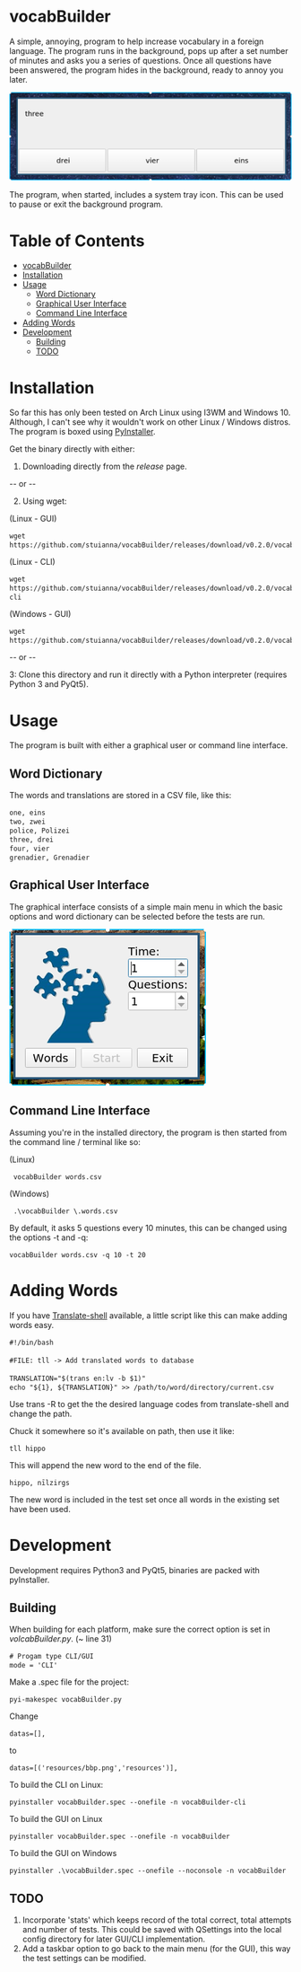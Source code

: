 # vocabBuilder

A simple, annoying, program to help increase vocabulary in a foreign language. The program runs in the background, pops up after a set number of minutes and asks you a series of questions. Once all questions have been answered, the program hides in the background, ready to annoy you later.

![Screen Shot](resources/test_screenshot.png "Screenshot")

The program, when started, includes a system tray icon. This can be used to pause or exit the background program.

Table of Contents
=================

   * [vocabBuilder](#vocabbuilder)
   * [Installation](#installation)
   * [Usage](#usage)
      * [Word Dictionary](#word-dictionary)
      * [Graphical User Interface](#graphical-user-interface)
      * [Command Line Interface](#command-line-interface)
   * [Adding Words](#adding-words)
   * [Development](#development)
      * [Building](#building)
      * [TODO](#todo)

# Installation

So far this has only been tested on Arch Linux using I3WM and Windows 10. Although, I can't see why it wouldn't work on other Linux / Windows distros. The program is boxed using [PyInstaller](https://www.pyinstaller.org/).

Get the binary directly with either:

1. Downloading directly from the *release* page.

-- or --

2. Using wget:

(Linux - GUI)
```
wget https://github.com/stuianna/vocabBuilder/releases/download/v0.2.0/vocabBuilder
```

(Linux - CLI)
```
wget https://github.com/stuianna/vocabBuilder/releases/download/v0.2.0/vocabBuilder-cli
```

(Windows - GUI)
```
wget https://github.com/stuianna/vocabBuilder/releases/download/v0.2.0/vocabBuilder.exe
```
-- or --

3: Clone this directory and run it directly with a Python interpreter (requires Python 3 and PyQt5).

# Usage

The program is built with either a graphical user or command line interface.

## Word Dictionary

The words and translations are stored in a CSV file, like this:

```
one, eins
two, zwei
police, Polizei
three, drei
four, vier
grenadier, Grenadier
```
## Graphical User Interface

The graphical interface consists of a simple main menu in which the basic options and word dictionary can be selected before the tests are run.

![Screen Shot](resources/mainMenu_screenshot.png "Main_Screenshot")

## Command Line Interface

Assuming you're in the installed directory, the program is then started from the command line / terminal like so:

(Linux)
```
 vocabBuilder words.csv
```

(Windows)
```
 .\vocabBuilder \.words.csv
```

By default, it asks 5 questions every 10 minutes, this can be changed using the options -t and -q:
```
vocabBuilder words.csv -q 10 -t 20
```
# Adding Words

If you have [Translate-shell](https://github.com/soimort/translate-shell) available, a little script like this
can make adding words easy.

```
#!/bin/bash

#FILE: tll -> Add translated words to database

TRANSLATION="$(trans en:lv -b $1)"
echo "${1}, ${TRANSLATION}" >> /path/to/word/directory/current.csv
```
Use trans -R to get the the desired language codes from translate-shell and change the path.

Chuck it somewhere so it's available on path, then use it like:
```
tll hippo
```
This will append the new word to the end of the file.
```
hippo, nīlzirgs
```
The new word is included in the test set once all words in the existing set have been used.

# Development

Development requires Python3 and PyQt5, binaries are packed with pyInstaller.

## Building

When building for each platform, make sure the correct option is set in *volcabBuilder.py*. (~ line 31)
```
# Progam type CLI/GUI
mode = 'CLI'
```

Make a .spec file for the project:

```
pyi-makespec vocabBuilder.py
```

Change
```
datas=[],
```
to
```
datas=[('resources/bbp.png','resources')],
```



To build the CLI on Linux:

```
pyinstaller vocabBuilder.spec --onefile -n vocabBuilder-cli
```

To build the GUI on Linux

```
pyinstaller vocabBuilder.spec --onefile -n vocabBuilder
```

To build the GUI on Windows

```
pyinstaller .\vocabBuilder.spec --onefile --noconsole -n vocabBuilder
```

## TODO

1. Incorporate 'stats' which keeps record of the total correct, total attempts and number of tests. This could be saved with QSettings into the local config directory for later GUI/CLI implementation.
2. Add a taskbar option to go back to the main menu (for the GUI), this way the test settings can be modified.
